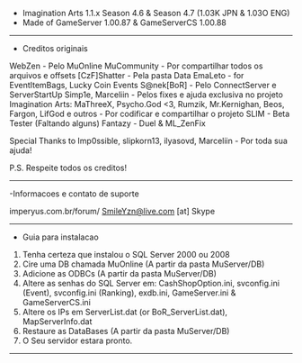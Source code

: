- Imagination Arts 1.1.x Season 4.6 & Season 4.7 (1.03K JPN & 1.03O ENG)
- Made of GameServer 1.00.87 & GameServerCS 1.00.88
-------------------------------------------------------------------------
- Creditos originais

WebZen - Pelo MuOnline
MuCommunity - Por compartilhar todos os arquivos e offsets
[CzF]Shatter - Pela pasta Data
EmaLeto - for EventItemBags, Lucky Coin Events
S@nek[BoR] - Pelo ConnectServer e ServerStartUp
Simp1e, Marceliin - Pelos fixes e ajuda exclusiva no projeto
Imagination Arts: MaThreeX, Psycho.God <3, Rumzik, Mr.Kernighan, Beos, Fargon, LifGod e outros - Por codificar e compartilhar o projeto
SLIM - Beta Tester (Faltando alguns)
Fantazy - Duel & ML_ZenFix

Special Thanks to Imp0ssible, slipkorn13, ilyasovd, Marceliin - Por toda sua ajuda!

P.S. Respeite todos os creditos!

-------------------------------------------------------------------------
-Informacoes e contato de suporte

imperyus.com.br/forum/
SmileYzn@live.com [at] Skype

-------------------------------------------------------------------------
- Guia para instalacao

1. Tenha certeza que instalou o SQL Server 2000 ou 2008
2. Cire uma DB chamada MuOnline (A partir da pasta MuServer/DB)
3. Adicione as ODBCs (A partir da pasta MuServer/DB)
4. Altere as senhas do SQL Server em: CashShopOption.ini, svconfig.ini (Event), svconfig.ini (Ranking), exdb.ini, GameServer.ini & GameServerCS.ini
5. Altere os IPs em ServerList.dat (or BoR_ServerList.dat), MapServerInfo.dat
6. Restaure as DataBases (A partir da pasta MuServer/DB)
7. O Seu servidor estara pronto.
------------------------------------------------------------------------------------------------------------------------------------------------
